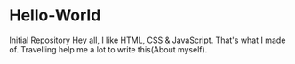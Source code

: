 # Hello-World
Initial Repository
Hey all, I like HTML, CSS & JavaScript. That's what I made of. 
Travelling help me a lot to write this(About myself).

